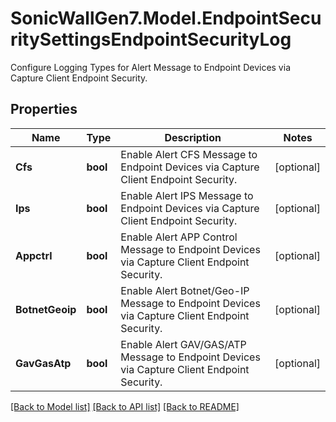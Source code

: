 # SonicWallGen7.Model.EndpointSecuritySettingsEndpointSecurityLog
Configure Logging Types for Alert Message to Endpoint Devices via Capture Client Endpoint Security.

## Properties

Name | Type | Description | Notes
------------ | ------------- | ------------- | -------------
**Cfs** | **bool** | Enable Alert CFS Message to Endpoint Devices via Capture Client Endpoint Security. | [optional] 
**Ips** | **bool** | Enable Alert IPS Message to Endpoint Devices via Capture Client Endpoint Security. | [optional] 
**Appctrl** | **bool** | Enable Alert APP Control Message to Endpoint Devices via Capture Client Endpoint Security. | [optional] 
**BotnetGeoip** | **bool** | Enable Alert Botnet/Geo-IP Message to Endpoint Devices via Capture Client Endpoint Security. | [optional] 
**GavGasAtp** | **bool** | Enable Alert GAV/GAS/ATP Message to Endpoint Devices via Capture Client Endpoint Security. | [optional] 

[[Back to Model list]](../README.md#documentation-for-models) [[Back to API list]](../README.md#documentation-for-api-endpoints) [[Back to README]](../README.md)

